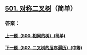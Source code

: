 ## [501. 对称二叉树](https://leetcode-cn.com/problems/merge-two-sorted-lists/)（简单）





### 答案：



#### [上一题（500. 相同的树）(简单)](https://github.com/sdwwld/leetCode/blob/master/src/main/java/com/wld/java/leetcode/leetCode0500.md)

#### [下一题（502. 二叉树的层序遍历）(中等)](https://github.com/sdwwld/leetCode/blob/master/src/main/java/com/wld/java/leetcode/leetCode0502.md)